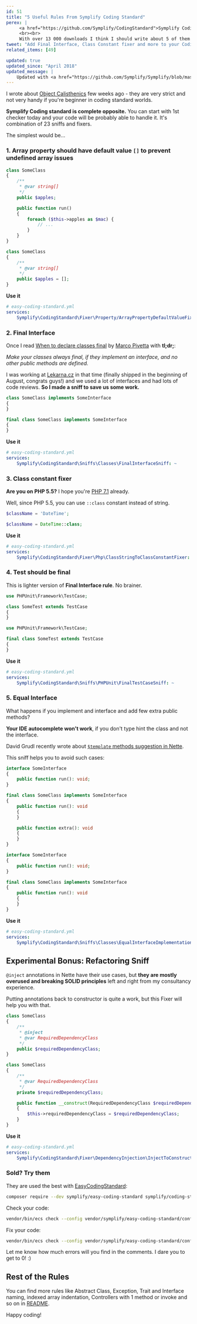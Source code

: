 ```yaml
---
id: 51
title: "5 Useful Rules From Symplify Coding Standard"
perex: |
     <a href="https://github.com/Symplify/CodingStandard">Symplify Coding Standard</a> was born from Zenify, back from the days I was only Nette programmer. It focuses on <strong>maintainability and clean architecture</strong>. I try to make them simple: <strong>each of them does one job</strong>.
     <br><br>
     With over 13 000 downloads I think I should write about 5 of them you can use in your projects today.
tweet: "Add Final Interface, Class Constant fixer and more to your Coding Standard #php #architecture #php_codesniffer"
related_items: [49]

updated: true
updated_since: "April 2018"
updated_message: |
    Updated with <a href="https://github.com/Symplify/Symplify/blob/master/CHANGELOG.md#v400---2018-04-02">ECS 4.0</a>, Neon to Yaml migration and <code>checkers</code> to <code>services</code> migration.
---
```


I wrote about [Object Calisthenics](/blog/2017/06/26/php-object-calisthenics-rules-made-simple-version-3-0-is-out-now/) few weeks ago - they are very strict and not very handy if you're beginner in coding standard worlds.

**Symplify Coding standard is complete opposite.** You can start with 1st checker today and your code will be probably able to handle it. It's combination of 23 sniffs and fixers.

The simplest would be...


### 1. Array property should have default value `[]` to prevent undefined array issues

<em class="fa fa-lg fa-times text-danger"></em>


```php
class SomeClass
{
    /**
     * @var string[]
     */
    public $apples;

    public function run()
    {
        foreach ($this->apples as $mac) {
            // ...
        }
    }
}
```

<em class="fa fa-lg fa-check text-success"></em>

```php
class SomeClass
{
    /**
     * @var string[]
     */
    public $apples = [];
}
```

**Use it**

```yaml
# easy-coding-standard.yml
services:
    Symplify\CodingStandard\Fixer\Property/ArrayPropertyDefaultValueFixer: ~
```

### 2. Final Interface

Once I read [When to declare classes final](https://ocramius.github.io/blog/when-to-declare-classes-final) by [Marco Pivetta](http://ocramius.github.io/) with **tl;dr;**:

*Make your classes always final, if they implement an interface, and no other public methods are defined.*

I was working at [Lekarna.cz](https://www.lekarna.cz/) in that time (finally shipped in the beginning of August, congrats guys!) and we used a lot of interfaces and had lots of code reviews. **So I made a sniff to save us some work.**

<em class="fa fa-lg fa-times text-danger"></em>

```php
class SomeClass implements SomeInterface
{
}
```

<em class="fa fa-lg fa-check text-success"></em>

```php
final class SomeClass implements SomeInterface
{
}
```

**Use it**

```yaml
# easy-coding-standard.yml
services:
    Symplify\CodingStandard\Sniffs\Classes\FinalInterfaceSniff: ~
```


### 3. Class constant fixer

**Are you on PHP 5.5?** I hope you're [PHP 7.1](/blog/2017/06/05/go-php-71/) already.

Well, since PHP 5.5, you can use `::class` constant instead of string.

<em class="fa fa-lg fa-times text-danger"></em>

```php
$className = 'DateTime';
```

<em class="fa fa-lg fa-check text-success"></em>

```php
$className = DateTime::class;
```


**Use it**

```yaml
# easy-coding-standard.yml
services:
    Symplify\CodingStandard\Fixer\Php\ClassStringToClassConstantFixer: ~
```

### 4. Test should be final

This is lighter version of **Final Interface rule**. No brainer.

<em class="fa fa-lg fa-times text-danger"></em>

```php
use PHPUnit\Framework\TestCase;

class SomeTest extends TestCase
{
}
```

<em class="fa fa-lg fa-check text-success"></em>

```php
use PHPUnit\Framework\TestCase;

final class SomeTest extends TestCase
{
}
```

**Use it**

```yaml
# easy-coding-standard.yml
services:
    Symplify\CodingStandard\Sniffs\PHPUnit\FinalTestCaseSniff: ~
```


### 5. Equal Interface

What happens if you implement and interface and add few extra public methods?

**Your IDE autocomplete won't work**, if you don't type hint the class and not the interface.

David Grudl recently wrote about [`$template` methods suggestion in Nette](https://phpfashion.com/phpstorm-a-napovidani-nad-this-template).

This sniff helps you to avoid such cases:

<em class="fa fa-lg fa-times text-danger"></em>

```php
interface SomeInterface
{
    public function run(): void;
}

final class SomeClass implements SomeInterface
{
    public function run(): void
    {
    }

    public function extra(): void
    {
    }
}
```

<em class="fa fa-lg fa-check text-success"></em>

```php
interface SomeInterface
{
    public function run(): void;
}

final class SomeClass implements SomeInterface
{
    public function run(): void
    {
    }
}
```


**Use it**

```yaml
# easy-coding-standard.yml
services:
    Symplify\CodingStandard\Sniffs\Classes\EqualInterfaceImplementationSniff: ~
```


## Experimental Bonus: Refactoring Sniff

`@inject` annotations in Nette have their use cases, but **they are mostly overused and breaking SOLID principles** left and right from my consultancy experience.

Putting annotations back to constructor is quite a work, but this Fixer will help you with that.

<em class="fa fa-lg fa-times text-danger"></em>

```php
class SomeClass
{
    /**
     * @inject
     * @var RequiredDependencyClass
     */
    public $requiredDependencyClass;
}
```

<em class="fa fa-lg fa-check text-success"></em>

```php
class SomeClass
{
    /**
     * @var RequiredDependencyClass
     */
    private $requiredDependencyClass;

    public function __construct(RequiredDependencyClass $requiredDependencyClass)
    {
        $this->requiredDependencyClass = $requiredDependencyClass;
    }
}
```

**Use it**

```yaml
# easy-coding-standard.yml
services:
    Symplify\CodingStandard\Fixer\DependencyInjection\InjectToConstructorInjectionFixer: ~
```

### Sold? Try them

They are used the best with [EasyCodingStandard](/blog/2017/08/07/7-new-features-in-easy-coding-standard-22/):

```bash
composer require --dev symplify/easy-coding-standard symplify/coding-standard
```

Check your code:

```bash
vendor/bin/ecs check --config vendor/symplify/easy-coding-standard/config/symplify-checkers.neon
```

Fix your code:

```bash
vendor/bin/ecs check --config vendor/symplify/easy-coding-standard/config/symplify-checkers.neon --fix
```

Let me know how much errors will you find in the comments. I dare you to get to 0! :)

## Rest of the Rules

You can find more rules like Abstract Class, Exception, Trait and Interface naming, indexed array indentation, Controllers with 1 method or invoke and so on in [README](https://github.com/Symplify/CodingStandard).

Happy coding!
